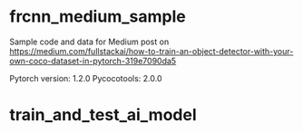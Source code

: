 # frcnn_medium_sample
Sample code and data for Medium post on https://medium.com/fullstackai/how-to-train-an-object-detector-with-your-own-coco-dataset-in-pytorch-319e7090da5

Pytorch version: 1.2.0
Pycocotools: 2.0.0
# train_and_test_ai_model
